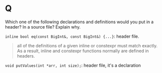 # Q
Which one of the following declarations and definitions would
you put in a header? In a source file? Explain why.

`inline bool eq(const BigInt&, const BigInt&) {...}`: header file. 
>all of the definitions of a given
>inline or constexpr must match exactly. As a result, inline and constexpr
>functions normally are defined in headers.

`void putValues(int *arr, int size);`: header file, it's a declaration